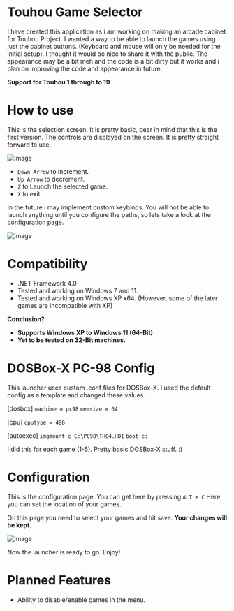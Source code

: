 # Touhou Game Selector

I have created this application as i am working on making an arcade cabinet for Touhou Project. I wanted a way to be able to launch the games using just the cabinet buttons. 
(Keyboard and mouse will only be needed for the initial setup). I thought it would be nice to share it with the public. The appearance may be a bit meh and the code is a bit dirty but it works and i plan on improving the code and appearance in future.

**Support for Touhou 1 through to 19**

# How to use
This is the selection screen. It is pretty basic, bear in mind that this is the first version. The controls are displayed on the screen. It is pretty straight forward to use.

![image](https://github.com/user-attachments/assets/134ef3dd-534d-451f-b86c-4165100db7ca)


- `Down Arrow` to increment. 
- `Up Arrow` to decrement. 
- `Z` to Launch the selected game. 
- `X` to exit. 

In the future i may implement custom keybinds. 
You will not be able to launch anything until you configure the paths, so lets take a look at the configuration page.

![image](https://github.com/user-attachments/assets/dd071172-ae81-41fd-bf85-6fb61d86bf9e)



# Compatibility
- .NET Framework 4.0
- Tested and working on Windows 7 and 11.
- Tested and working on Windows XP x64. (However, some of the later games are incompatible with XP)

  
**Conclusion?**
- **Supports Windows XP to Windows 11 (64-Bit)**
- **Yet to be tested on 32-Bit machines.**




# DOSBox-X PC-98 Config
This launcher uses custom .conf files for DOSBox-X. I used the default config as a template and changed these values.


[dosbox]
`machine = pc98`
`memsize = 64`

[cpu]
`cputype = 486`

[autoexec]
`imgmount c C:\PC98\TH04.HDI`
`boot c:`

I did this for each game (1-5). 
Pretty basic DOSBox-X stuff. :)

# Configuration
This is the configuration page. You can get here by pressing `ALT + C` Here you can set the location of your games. 

On this page you need to select your games and hit save. **Your changes will be kept.**

![image](https://github.com/user-attachments/assets/57402004-4e32-454b-b9b3-fab3d1c9ba33)




Now the launcher is ready to go. Enjoy!

# Planned Features
- Ability to disable/enable games in the menu.

